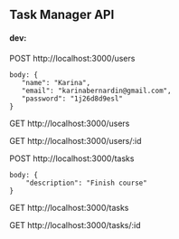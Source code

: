 ## Task Manager API

#### dev:

POST http://localhost:3000/users

```
body: {
   "name": "Karina",
   "email": "karinabernardin@gmail.com",
   "password": "1j26d8d9esl" 
}
```

GET http://localhost:3000/users

GET http://localhost:3000/users/:id

POST http://localhost:3000/tasks

```
body: {
    "description": "Finish course"
}
```

GET http://localhost:3000/tasks

GET http://localhost:3000/tasks/:id


